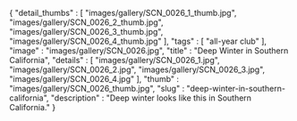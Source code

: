 {
  "detail_thumbs" : [
                       "images/gallery/SCN_0026_1_thumb.jpg",
                       "images/gallery/SCN_0026_2_thumb.jpg",
                       "images/gallery/SCN_0026_3_thumb.jpg",
                       "images/gallery/SCN_0026_4_thumb.jpg"
                     ],
  "tags" : [
              "all-year club"
            ],
  "image" : "images/gallery/SCN_0026.jpg",
  "title" : "Deep Winter in Southern California",
  "details" : [
                 "images/gallery/SCN_0026_1.jpg",
                 "images/gallery/SCN_0026_2.jpg",
                 "images/gallery/SCN_0026_3.jpg",
                 "images/gallery/SCN_0026_4.jpg"
               ],
  "thumb" : "images/gallery/SCN_0026_thumb.jpg",
  "slug" : "deep-winter-in-southern-california",
  "description" : "Deep winter looks like this in Southern California."
}
